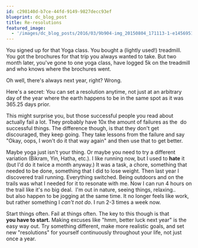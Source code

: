 ```yaml
---
id: c298140d-b7ce-44fd-9149-9827decc93ef
blueprint: dc_blog_post
title: Re-resolutions
featured_image:
  - '/images/dc_blog_posts/2016/03/9b904-img_20150804_171113-1-e1456951423193.jpg'
---
```

You signed up for that Yoga class. You bought a (lightly used!) treadmill. You got the brochures for that trip you always wanted to take. But two month later, you've gone to one yoga class, have logged 5k on the treadmill and who knows where the brochures went.

Oh well, there's always next year, right? Wrong.

Here's a secret: You can set a resolution anytime, not just at an arbitrary day of the year where the earth happens to be in the same spot as it was 365.25 days prior.

This might surprise you, but those successful people you read about actually fail a lot. They probably have 10x the amount of failures as the  do successful things. The difference though, is that they don't get discouraged, they keep going. They take lessons from the failure and say "Okay, oops, I won't do it that way again" and then use that to get better.

Maybe yoga just isn't your thing. Or maybe you need to try a different variation (Bikram, Yin, Hatha, etc.). I like running now, but I used to <strong>hate</strong> it (but I'd do it twice a month anyway.) It was a task, a chore, something that needed to be done, something that I did to lose weight. Then last year I discovered trail running. Everything switched. Being outdoors and on the trails was what I needed for it to resonate with me. Now I can run 4 hours on the trail like it's no big deal.  I'm out in nature, seeing things, relaxing.. but also happen to be jogging at the same time. It no longer feels like work, but rather something I <em>can't not do</em>. I run 2-3 times a week now.

Start things often. Fail at things often. The key to this though is that <strong>you have to start.</strong> Making excuses like "hmm, better luck next year" is the easy way out. Try something different, make more realistic goals, and set new "resolutions" for yourself continuously throughout your life, not just once a year.

&nbsp;

&nbsp;